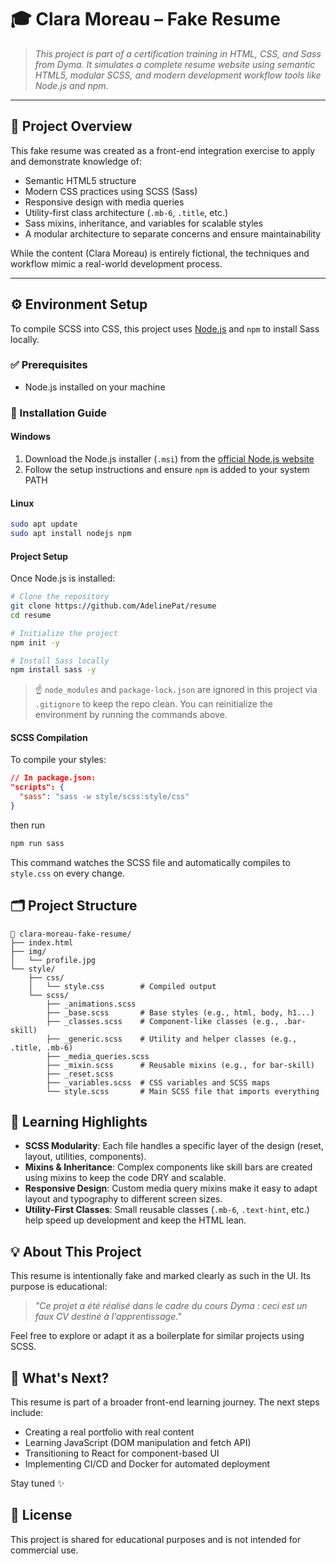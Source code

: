# 🎓 Clara Moreau – Fake Resume

> *This project is part of a certification training in HTML, CSS, and Sass from Dyma. It simulates a complete resume website using semantic HTML5, modular SCSS, and modern development workflow tools like Node.js and npm.*

---

## 📌 Project Overview

This fake resume was created as a front-end integration exercise to apply and demonstrate knowledge of:

- Semantic HTML5 structure
- Modern CSS practices using SCSS (Sass)
- Responsive design with media queries
- Utility-first class architecture (`.mb-6`, `.title`, etc.)
- Sass mixins, inheritance, and variables for scalable styles
- A modular architecture to separate concerns and ensure maintainability

While the content (Clara Moreau) is entirely fictional, the techniques and workflow mimic a real-world development process.

---

## ⚙️ Environment Setup

To compile SCSS into CSS, this project uses [Node.js](https://nodejs.org/) and `npm` to install Sass locally.

### ✅ Prerequisites

- Node.js installed on your machine

### 🧰 Installation Guide

#### Windows

1. Download the Node.js installer (`.msi`) from the [official Node.js website](https://nodejs.org/)
2. Follow the setup instructions and ensure `npm` is added to your system PATH

#### Linux

```bash
sudo apt update
sudo apt install nodejs npm
```

#### Project Setup

Once Node.js is installed:

```bash
# Clone the repository
git clone https://github.com/AdelinePat/resume
cd resume

# Initialize the project
npm init -y

# Install Sass locally
npm install sass -y

```

> ☝️ `node_modules` and `package-lock.json` are ignored in this project via `.gitignore` to keep the repo clean. You can reinitialize the environment by running the commands above.

#### SCSS Compilation

To compile your styles:

```json
// In package.json:
"scripts": {
  "sass": "sass -w style/scss:style/css"
}
```
then run
```bash
npm run sass
```

This command watches the SCSS file and automatically compiles to `style.css` on every change.

## 🗂️ Project Structure

```
📁 clara-moreau-fake-resume/
├── index.html
├── img/
│   └── profile.jpg
└── style/
    ├── css/
    │   └── style.css        # Compiled output
    └── scss/
        ├── _animations.scss
        ├── _base.scss       # Base styles (e.g., html, body, h1...)
        ├── _classes.scss    # Component-like classes (e.g., .bar-skill)
        ├── _generic.scss    # Utility and helper classes (e.g., .title, .mb-6)
        ├── _media_queries.scss
        ├── _mixin.scss      # Reusable mixins (e.g., for bar-skill)
        ├── _reset.scss
        ├── _variables.scss  # CSS variables and SCSS maps
        └── style.scss       # Main SCSS file that imports everything
```
## 🧠 Learning Highlights

- **SCSS Modularity**: Each file handles a specific layer of the design (reset, layout, utilities, components).
- **Mixins & Inheritance**: Complex components like skill bars are created using mixins to keep the code DRY and scalable.
- **Responsive Design**: Custom media query mixins make it easy to adapt layout and typography to different screen sizes.
- **Utility-First Classes**: Small reusable classes (`.mb-6`, `.text-hint`, etc.) help speed up development and keep the HTML lean.

## 💡 About This Project

This resume is intentionally fake and marked clearly as such in the UI. Its purpose is educational:

> *"Ce projet a été réalisé dans le cadre du cours Dyma : ceci est un faux CV destiné à l'apprentissage."*

Feel free to explore or adapt it as a boilerplate for similar projects using SCSS.

## 🚀 What's Next?

This resume is part of a broader front-end learning journey. The next steps include:

- Creating a real portfolio with real content
- Learning JavaScript (DOM manipulation and fetch API)
- Transitioning to React for component-based UI
- Implementing CI/CD and Docker for automated deployment

Stay tuned ✨

## 📄 License

This project is shared for educational purposes and is not intended for commercial use.